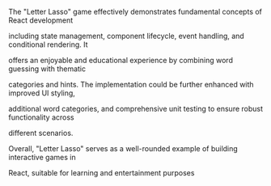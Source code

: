 The "Letter Lasso" game effectively demonstrates fundamental concepts of React development 

including state management, component lifecycle, event handling, and conditional rendering. It 

offers an enjoyable and educational experience by combining word guessing with thematic 

categories and hints. The implementation could be further enhanced with improved UI styling, 

additional word categories, and comprehensive unit testing to ensure robust functionality across 

different scenarios.

Overall, "Letter Lasso" serves as a well-rounded example of building interactive games in 

React, suitable for learning and entertainment purposes


